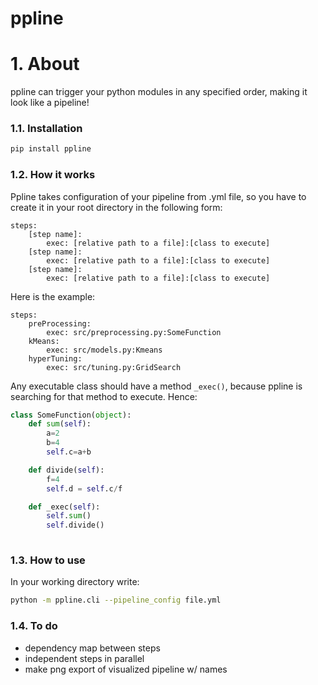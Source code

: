 # ppline

# 1. About

ppline can trigger your python modules in any specified order, making it look like a pipeline! 


### 1.1. Installation

```bash
pip install ppline
```


### 1.2. How it works

Ppline takes configuration of your pipeline from .yml file, so you have to create it in your root directory in the following form:


```text
steps:
    [step name]:
        exec: [relative path to a file]:[class to execute]
    [step name]:
        exec: [relative path to a file]:[class to execute]
    [step name]:
        exec: [relative path to a file]:[class to execute]
```
Here is the example:

```text
steps:
    preProcessing:
        exec: src/preprocessing.py:SomeFunction
    kMeans:
        exec: src/models.py:Kmeans
    hyperTuning:
        exec: src/tuning.py:GridSearch
```

Any executable class should have a method ``_exec()``, because ppline is searching for that method to execute. Hence:

```python
class SomeFunction(object):
	def sum(self):
		a=2
		b=4
		self.c=a+b

	def divide(self):
		f=4
		self.d = self.c/f

	def _exec(self):
		self.sum()
		self.divide()
    
```

### 1.3. How to use

In your working directory write:

```bash
python -m ppline.cli --pipeline_config file.yml
```


### 1.4. To do

- dependency map between steps
- independent steps in parallel
- make png export of visualized pipeline w/ names

